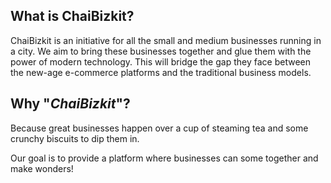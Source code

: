 ## What is ChaiBizkit?

ChaiBizkit is an initiative for all the small and medium businesses running in a city.
We aim to bring these businesses together and glue them with the power of modern technology.
This will bridge the gap they face between the new-age e-commerce platforms and the traditional business models.

## Why "_ChaiBizkit_"?

Because great businesses happen over a cup of steaming tea and some crunchy biscuits to dip them in.

Our goal is to provide a platform where businesses can some together and make wonders!
